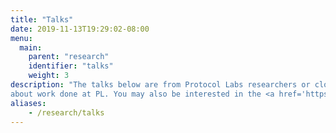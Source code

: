 ```yaml
---
title: "Talks"
date: 2019-11-13T19:29:02-08:00
menu:
  main:
    parent: "research"
    identifier: "talks"
    weight: 3
description: "The talks below are from Protocol Labs researchers or close collaborators 
about work done at PL. You may also be interested in the <a href='https://www.youtube.com/playlist?list=PLhuBigpl7lqu6xWpiXtbEzJQtlMH1tqoG'>Research Seminar Series YouTube playlist</a>, where we post invited talks from external speakers."
aliases:
    - /research/talks
---
```

